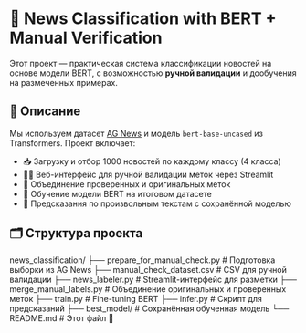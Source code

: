 # 📰 News Classification with BERT + Manual Verification

Этот проект — практическая система классификации новостей на основе модели BERT, с возможностью **ручной валидации** и дообучения на размеченных примерах.

## 📌 Описание

Мы используем датасет [AG News](https://huggingface.co/datasets/ag_news) и модель `bert-base-uncased` из Transformers. Проект включает:

- 📥 Загрузку и отбор 1000 новостей по каждому классу (4 класса)
- 🧑‍💻 Веб-интерфейс для ручной валидации меток через Streamlit
- 🔁 Объединение проверенных и оригинальных меток
- 🧠 Обучение модели BERT на итоговом датасете
- 🤖 Предсказания по произвольным текстам с сохранённой моделью

## 🗂️ Структура проекта
news_classification/
├── prepare_for_manual_check.py # Подготовка выборки из AG News
├── manual_check_dataset.csv # CSV для ручной валидации
├── news_labeler.py # Streamlit-интерфейс для разметки
├── merge_manual_labels.py # Объединение оригинальных и проверенных меток
├── train.py # Fine-tuning BERT
├── infer.py # Скрипт для предсказаний
├── best_model/ # Сохранённая обученная модель
└── README.md # Этот файл 🙂
